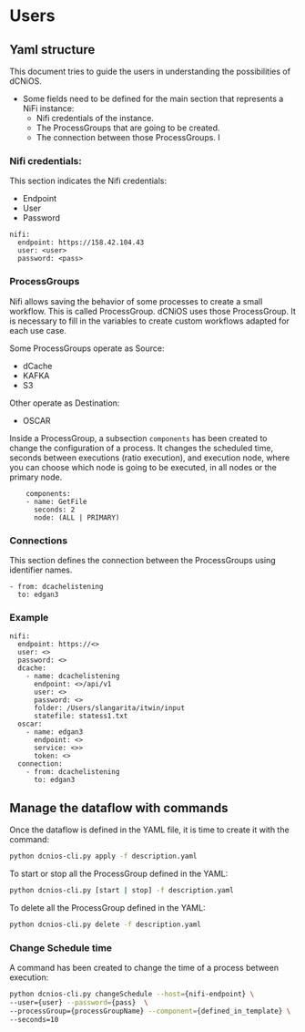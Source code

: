 # Users

## Yaml structure

This document tries to guide the users in understanding the possibilities of dCNiOS.

- Some fields need to be defined for the main section that represents a NiFi instance:
  - Nifi credentials of the instance.
  - The ProcessGroups that are going to be created.
  - The connection between those ProcessGroups.
I


### Nifi credentials:

This section indicates the Nifi credentials:
- Endpoint
- User
- Password

```
nifi:
  endpoint: https://158.42.104.43
  user: <user>
  password: <pass>
```

### ProcessGroups

Nifi allows saving the behavior of some processes to create a small workflow. This is called ProcessGroup. dCNiOS uses those ProcessGroup. It is necessary to fill in the variables to create custom workflows adapted for each use case.

Some ProcessGroups operate as Source:

- dCache
- KAFKA
- S3

Other operate as Destination:

- OSCAR


Inside a ProcessGroup, a subsection `components` has been created to change the configuration of a process. It changes the scheduled time, seconds between executions (ratio execution), and execution node, where you can choose which node is going to be executed, in all nodes or the primary node.

```       
    components:
    - name: GetFile
      seconds: 2
      node: (ALL | PRIMARY)
```

### Connections

This section defines the connection between the ProcessGroups using identifier names.

```
- from: dcachelistening
  to: edgan3
```

### Example

```
nifi:
  endpoint: https://<>
  user: <>
  password: <>
  dcache:
    - name: dcachelistening
      endpoint: <>/api/v1
      user: <>
      password: <>
      folder: /Users/slangarita/itwin/input
      statefile: statess1.txt
  oscar:
    - name: edgan3
      endpoint: <>
      service: <>>
      token: <>
  connection:
    - from: dcachelistening
      to: edgan3

```


## Manage the dataflow with commands

Once the dataflow is defined in the YAML file, it is time to create it with the command:

``` bash
python dcnios-cli.py apply -f description.yaml
```

To start or stop all the ProcessGroup defined in the YAML:

``` bash
python dcnios-cli.py [start | stop] -f description.yaml
```

To delete all the ProcessGroup defined in the YAML:

``` bash
python dcnios-cli.py delete -f description.yaml
```
### Change Schedule time
A command has been created to change the time of a process between execution:

``` bash
python dcnios-cli.py changeSchedule --host={nifi-endpoint} \
--user={user} --password={pass}  \
--processGroup={processGroupName} --component={defined_in_template} \
--seconds=10
```


